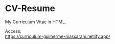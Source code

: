 # CV-Resume
My Curriculum Vitae in HTML.

Access:  
https://curriculum-guilherme-massarani.netlify.app/

